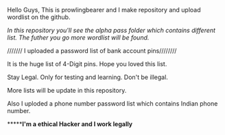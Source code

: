 Hello Guys, This is prowlingbearer and I make repository and upload wordlist on the github.

*In this repository you'll see the alpha pass folder which contains different list. The futher you go more wordlist will be found.*

/////// I uploaded a password list of bank account pins////////

It is the huge list of 4-Digit pins. Hope you loved this list. 

Stay Legal. Only for testing and learning. Don't be illegal. 

More lists will be update in this repository.

Also I uploded a phone number password list which contains Indian phone number.


***************************************I'm a ethical Hacker and I work legally**********************************
